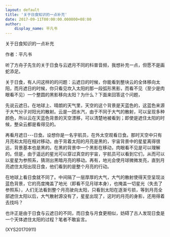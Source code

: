 ```yaml
---
layout: default
title: '关于日食知识的一点补充'
date: 2017-09-11T00:00:00.000000+08:00
author:
    display_name: 平凡书
---
```


关于日食知识的一点补充

作者：平凡书

听了方舟子先生的关于日食与云遮月不同的科普音频，我想补充一点，但愿不是画蛇添足。

关于日食，有人问这样的的问题：云遮日的时候，你能看到整块云的全体移向太阳，而月遮日的时候，你只看见坎入太阳的那一段弧形黑影，而看不见（至少是肉眼看不见）一个整圆的黑影移向太阳？为什么？下面来回答这个问题，

先说云遮日。在地球上、晴朗的天气里，天空的这个背景是天蓝色的，这蓝色来源于大气分子对阳光的散射。云是一团水汽，由于不同于大气的散射，可以呈现多种颜色，所以云在天蓝色背景的天空漂移，可以清楚地被看到；即使是遮住太阳的时候，整朵云都是看得见的。

再看月遮日---日食。设想你是一名宇航员，在外太空观看日食。那时天空中只有月亮和太阳在相对移动，由于背着太阳的月亮是黑的，宇宙背景中的星星离得很远，背景基本也是黑的。在黑的背景中一个黑影在移动，肉眼看不见是可以理解的。但是，由于遥远的星光可以穿过真空的宇宙，宇航员可以看到它们，从而可以以星星为参照系，猜测出黑暗月亮的移动。再有，地光会使月球微微发亮，直到月亮遮住太阳出现日食，他们看到的是整个月亮的行动。

在地球上看日食就不同了。中间隔了一层厚厚的大气，大气的散射使得天空呈现淡蓝色背景，它的亮度掩盖了地光（即看不见月球本身），也掩盖一切星光（失去了参照系），人们无法看到整个月亮驶向太阳，只看到太阳在逐渐亏损，等到月亮全部遮住太阳以后，大气散射源没有了，星星出现了，这时的月亮的身影，还用得着去找吗？

也许正是由于日食与云遮日的不同，而日食与月食更相似，妨碍了古人发现日食是一个天体遮住太阳的过程？笔者不敢妄言。

(XYS20170911)

